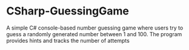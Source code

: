 # CSharp-GuessingGame
A simple C# console-based number guessing game where users try to guess a randomly generated number between 1 and 100. The program provides hints and tracks the number of attempts
